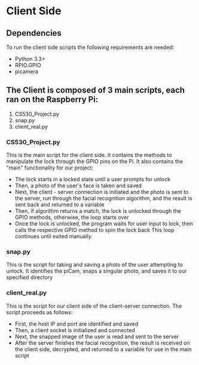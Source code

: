 # Client Side 

## Dependencies
To run the client side scripts the following requirements are needed:
* Python 3.3+
* RPIO.GPIO
* picamera

## The Client is composed of 3 main scripts, each ran on the Raspberry Pi:
1. CS530_Project.py
2. snap.py
3. client_real.py

### CS530_Project.py
This is the main script for the client side. It contains the methods to manipulate the lock through the GPIO pins on the Pi. 
It also contains the "main" functionality for our project:
* The lock starts in a locked state until a user prompts for unlock
* Then, a photo of the user's face is taken and saved
* Next, the client - server connection is initiated and the photo is sent to the server, run through the facial recognition algorithm, and the result is sent back and returned to a variable
* Then, if algorithm returns a match, the lock is unlocked through the GPIO methods, otherwise, the loop starts over
* Once the lock is unlocked, the program waits for user input to lock, then calls the respective GPIO method to spin the lock back
This loop continues until exited manually. 

### snap.py
This is the script for taking and saving a photo of the user attempting to unlock. 
It identifies the piCam, snaps a singular photo, and saves it to our specified directory

### client_real.py
This is the script for our client side of the client-server connection.
The script proceeds as follows:
* First, the host IP and port are identified and saved 
* Then, a client socket is initialized and connected
* Next, the snapped image of the user is read and sent to the server
* After the server finishes the facial recognition, the result is received on the client side, decrypted, and returned to a variable for use in the main script
